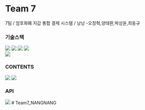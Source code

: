 # Team 7
7팀 / 암호화폐 지갑 통합 결제 시스템 / 낭낭 -오정혁,양태환,박상윤,최동규

### 기술스택
<img src="https://img.shields.io/badge/HTML5-E34F26?style=for-the-badge&logo=HTML5&logoColor=white"> <img src="https://img.shields.io/badge/CSS3-1572B6?style=for-the-badge&logo=CSS3&logoColor=white">  <img src="https://img.shields.io/badge/JavaScript-F7DF1E?style=for-the-badge&logo=JavaScript&logoColor=white"> <img src="https://img.shields.io/badge/React-61DAFB?style=for-the-badge&logo=React&logoColor=white"><Br>
<img src="https://img.shields.io/badge/Firebase-FFCA28?style=for-the-badge&logo=Firebase&logoColor=white">

  
  
### CONTENTS
<img src="https://img.shields.io/badge/Bitcoin-F7931A?style=for-the-badge&logo=Bitcoin&logoColor=white"> <img src="https://img.shields.io/badge/Ethereum-3C3C3D?style=for-the-badge&logo=Ethereum&logoColor=white"> 


### API
<img src="https://img.shields.io/badge/CoinMarketCap-17181B?style=for-the-badge&logo=CoinMarketCap&logoColor=white"> 
# Team7_NANGNANG
